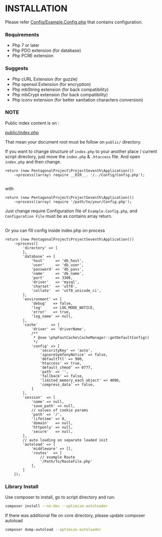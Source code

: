 # INSTALLATION

Please refer [Config/Example.Config.php](Config/Example.Config.php) that contains configuration.

### Requirements

- Php 7 or later
- Php PDO extension (for database)
- Php PCRE extension

### Suggests

- Php cURL Extension (for guzzle)
- Php openssl Extension (for encryption)
- Php mbString extension (for back compatibility)
- Php mbCrypt extension (for back compatibility)
- Php iconv extension (for better sanitation characters conversion)


### NOTE

Public index content is on :

[public/index.php](public/index.php)

That mean your document root must be follow on `public/` directory.

If you want to change structure of `index.php` to your another place / current script directory,
just move the `index.php` & `.htaccess` file.
And open `index.php` and then change.

```
return (new PentagonalProject\ProjectSeventh\Application())
    ->process((array) require __DIR__. '/../Config/Config.php');
```

##

with

```
return (new PentagonalProject\ProjectSeventh\Application())
    ->process((array) require '/path/to/your/Config.php');
```

Just change require Configuration file of `Example.Config.php`, and `Configuration File` must be as contains array return.


##

Or you can fill config inside index.php on process

```
return (new PentagonalProject\ProjectSeventh\Application())
    ->process([
        'directory' => [
        ],
        'database' => [
            'host'     => 'db_host',
            'user'     => 'db_user',
            'password' => 'db_pass',
            'name'     => 'db_name',
            'port'     => 3306,
            'driver'   => 'mysql',
            'charset'  => 'utf8',
            'collate'  => 'utf8_unicode_ci',
        ],
        'environment' => [
            'debug'   => false,
            'log'     => LOG_MODE_NOTICE,
            'error'   => true,
            'log_name' => null,
        ],
        'cache'      => [
            'driver' => 'driverName',
            /**
             * @see \phpFastCache\CacheManager::getDefaultConfig()
             */
            'config' => [
                'securityKey' => 'auto',
                'ignoreSymfonyNotice' => false,
                'defaultTtl' => 900,
                'htaccess' => true,
                'default_chmod' => 0777,
                'path' => '',
                'fallback' => false,
                'limited_memory_each_object' => 4096,
                'compress_data' => false,
            ]
        ],
        'session'  => [
            'name' => null,
            'save_path' => null,
            // values of cookie params
            'path' => '/',
            'lifetime' => 0,
            'domain'   => null,
            'httponly' => null,
            'secure'   => null,
        ],
        // auto loading on separate loaded init
        'autoload' => [
            'middleware' => [],
            'routes'  => [
                // example Route
                '/Path/To/RouteFile.php'
            ],
        ]
    ]);
```


### Library Install

Use composer to install, go to script directory and run:

```bash
composer install --no-dev --optimize-autoloader
```

If there was additional file on core directory, please update composer autoload

```bash
composer dump-autoload --optimize-autoloader
```
